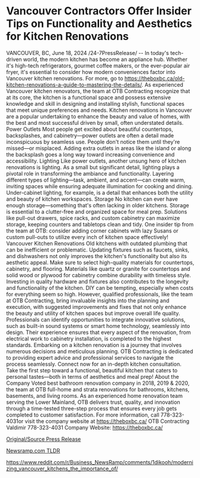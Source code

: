 # Vancouver Contractors Offer Insider Tips on Functionality and Aesthetics for Kitchen Renovations

VANCOUVER, BC, June 18, 2024 /24-7PressRelease/ -- In today's tech-driven world, the modern kitchen has become an appliance hub. Whether it's high-tech refrigerators, gourmet coffee makers, or the ever-popular air fryer, it's essential to consider how modern conveniences factor into Vancouver kitchen renovations. For more, go to https://theboxbc.ca/old-kitchen-renovations-a-guide-to-mastering-the-details/.  As experienced Vancouver kitchen renovators, the team at OTB Contracting recognize that at its core, the kitchen is a functional space and possess extensive knowledge and skill in designing and installing stylish, functional spaces that meet unique preferences and needs. Kitchen renovations in Vancouver are a popular undertaking to enhance the beauty and value of homes, with the best and most successful driven by small, often understated details.  Power Outlets  Most people get excited about beautiful countertops, backsplashes, and cabinetry—power outlets are often a detail made inconspicuous by seamless use. People don't notice them until they're missed—or misplaced. Adding extra outlets in areas like the island or along the backsplash goes a long way toward increasing convenience and accessibility.  Lighting  Like power outlets, another unsung hero of kitchen renovations is lighting. As a small but significant detail, lighting plays a pivotal role in transforming the ambiance and functionality. Layering different types of lighting—task, ambient, and accent—can create warm, inviting spaces while ensuring adequate illumination for cooking and dining. Under-cabinet lighting, for example, is a detail that enhances both the utility and beauty of kitchen workspaces.  Storage  No kitchen can ever have enough storage—something that's often lacking in older kitchens. Storage is essential to a clutter-free and organized space for meal prep. Solutions like pull-out drawers, spice racks, and custom cabinetry can maximize storage, keeping counters and tabletops clean and tidy. One insider tip from the team at OTB: consider adding corner cabinets with lazy Susans or custom pull-outs to utilize every inch of kitchen space effectively!  Vancouver Kitchen Renovations  Old kitchens with outdated plumbing that can be inefficient or problematic. Updating fixtures such as faucets, sinks, and dishwashers not only improves the kitchen's functionality but also its aesthetic appeal. Make sure to select high-quality materials for countertops, cabinetry, and flooring. Materials like quartz or granite for countertops and solid wood or plywood for cabinetry combine durability with timeless style. Investing in quality hardware and fixtures also contributes to the longevity and functionality of the kitchen.  DIY can be tempting, especially when costs for everything seem so high. However, qualified professionals, like the team at OTB Contracting, bring invaluable insights into the planning and execution, with suggested improvements and fixes that not only enhance the beauty and utility of kitchen spaces but improve overall life quality.  Professionals can identify opportunities to integrate innovative solutions, such as built-in sound systems or smart home technology, seamlessly into design. Their experience ensures that every aspect of the renovation, from electrical work to cabinetry installation, is completed to the highest standards.  Embarking on a kitchen renovation is a journey that involves numerous decisions and meticulous planning. OTB Contracting is dedicated to providing expert advice and professional services to navigate the process seamlessly.   Connect now for an in-depth kitchen consultation. Take the first step toward a functional, beautiful kitchen that caters to personal tastes—both in terms of aesthetics and meal prep!  About the Company Voted best bathroom renovation company in 2018, 2019 & 2020, the team at OTB full-home and strata renovations for bathrooms, kitchens, basements, and living rooms. As an experienced home renovation team serving the Lower Mainland, OTB delivers trust, quality, and innovation through a time-tested three-step process that ensures every job gets completed to customer satisfaction.  For more information, call 778-323-4031or visit the company website at https://theboxbc.ca/  OTB Contracting Valdimir 778-323-4031 Company Website: https://theboxbc.ca/ 

[Original/Source Press Release](https://www.24-7pressrelease.com/press-release/511773/vancouver-contractors-offer-insider-tips-on-functionality-and-aesthetics-for-kitchen-renovations)
                    

[Newsramp.com TLDR](None) 

https://www.reddit.com/r/Business_NewsRamp/comments/1dikooh/modernizing_vancouver_kitchens_the_importance_of/